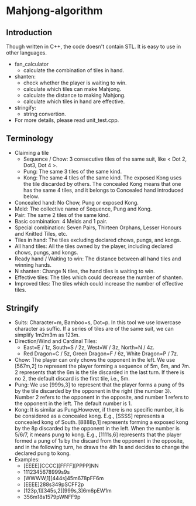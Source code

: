 Mahjong-algorithm
=========

## Introduction
Though written in C++, the code doesn't contain STL. It is easy to use in other languages.
- fan_calculator
  - calculate the combination of tiles in hand.
- shanten: 
  - check whether the player is waiting to win.
  - calculate which tiles can make Mahjong.
  - calculate the distance to making Mahjong.
  - calculate which tiles in hand are effective.
- stringify: 
  - string convertion.
- For more details, please read unit_test.cpp.

## Terminology 
- Claiming a tile
  - Sequence / Chow: 3 consecutive tiles of the same suit, like < Dot 2, Dot3, Dot 4 >.
  - Pung: The same 3 tiles of the same kind.
  - Kong: The same 4 tiles of the same kind. The exposed Kong uses the tile discarded by others. The concealed Kong means that one has the same 4 tiles, and it belongs to Concealed hand introduced below.
- Concealed hand: No Chow, Pung or exposed Kong.
- Meld: The collective name of Sequence, Pung and Kong. 
- Pair: The same 2 tiles of the same kind.
- Basic combination: 4 Melds and 1 pair.
- Special combination: Seven Pairs, Thirteen Orphans, Lesser Honours and Knitted Tiles, etc.
- Tiles in hand: The tiles excluding declared chows, pungs, and kongs.
- All hand tiles: All the tiles owned by the player, including declared chows, pungs, and kongs.
- Ready hand / Waiting to win: The distance between all hand tiles and winning hands.
- N shanten: Change N tiles, the hand tiles is waiting to win.
- Effective tiles: The tiles which could decrease the number of shanten.
- Improved tiles: The tiles which could increase the number of effective tiles.


## Stringify
 - Suits: Character=m, Bamboo=s, Dot=p. In this tool we use lowercase character as suffic. If a series of tiles are of the same suit, we can simplify 1m2m3m as 123m.
 - Direction/Wind and Cardinal Tiles: 
    - East=E / 1z, South=S / 2z, West=W / 3z, North=N / 4z.  
    - Red Dragon=C / 5z, Green Dragon=F / 6z, White Dragon=P / 7z.
 - Chow: The player can only chows the opponent in the left. We use \[567m,2\] to represent the player forming a sequence of 5m, 6m, and 7m. 2 represents that the 6m is the tile discarded in the last turn. If there is no 2, the default discard is the first tile, i.e., 5m.
 - Pung: We use \[999s,3\] to represent that the player forms a pung of 9s by the tile discarded by the opponent in the right (the number 3). Number 2 refers to the opponent in the opposite, and number 1 refers to the opponent in the left. The default number is 1.
 - Kong: It is similar as Pung.However, if there is no specific number, it is be considered as a concealed kong. E.g., \[SSSS\] represents a concealed kong of South. \[8888p,1\] represents forming a exposed kong by the 8p discarded by the opponent in the left. When the number is 5/6/7, it means pung to kong. E.g., \[1111s,6\] represents that the player formed a pung of 1s by the discard from the opponent in the opposite, and in the following turn, he draws the 4th 1s and decides to change the declared pung to kong.
 - Examples:
   - \[EEEE\]\[CCCC\]\[FFFF\]\[PPPP\]NN
   - 1112345678999s9s
   - \[WWWW,1\]\[444s\]45m678pFF6m
   - \[EEEE\]288s349pSCFF2p
   - \[123p,1\]\[345s,2\]\[999s,3\]6m6pEW1m
   - 356m18s1579pWNFF9p
